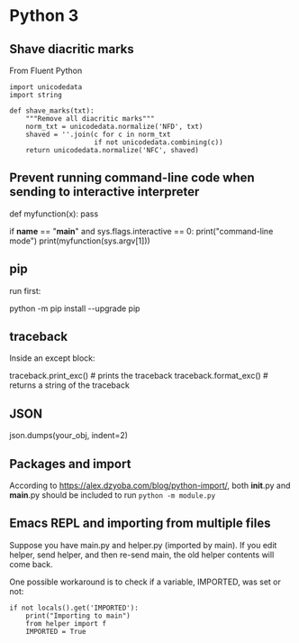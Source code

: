 # Python 3

## Shave diacritic marks

From Fluent Python

```
import unicodedata
import string

def shave_marks(txt):
    """Remove all diacritic marks"""
    norm_txt = unicodedata.normalize('NFD', txt)
    shaved = ''.join(c for c in norm_txt
                     if not unicodedata.combining(c))
    return unicodedata.normalize('NFC', shaved)
```

## Prevent running command-line code when sending to interactive interpreter

def myfunction(x):
    pass

if __name__ == "__main__" and sys.flags.interactive == 0:
    print("command-line mode")
    print(myfunction(sys.argv[1]))

## pip

run first:

python -m pip install --upgrade pip

## traceback

Inside an except block:

traceback.print_exc()  # prints the traceback
traceback.format_exc() # returns a string of the traceback

## JSON

json.dumps(your_obj, indent=2)

## Packages and import

According to https://alex.dzyoba.com/blog/python-import/, both __init__.py and __main__.py should be included to run `python -m module.py`

## Emacs REPL and importing from multiple files

Suppose you have main.py and helper.py (imported by main). If you edit helper, send helper, and then re-send main, the old helper contents will come back.

One possible workaround is to check if a variable, IMPORTED, was set or not:

```
if not locals().get('IMPORTED'):
    print("Importing to main")
    from helper import f
    IMPORTED = True
```